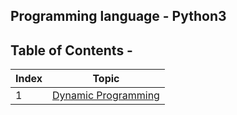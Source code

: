 ## Programming language - Python3

## Table of Contents - 

| Index | Topic
| --------------- | --------------- |
| 1 | [Dynamic Programming](./Dynamic_Programming)
